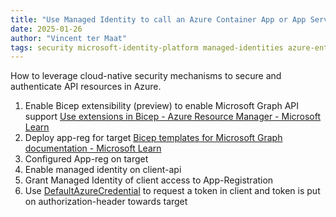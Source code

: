 ```yaml
---
title: "Use Managed Identity to call an Azure Container App or App Service API"
date: 2025-01-26
author: "Vincent ter Maat"
tags: security microsoft-identity-platform managed-identities azure-entra-id
---
```


How to leverage cloud-native security mechanisms to secure and authenticate API resources in Azure.

1. Enable Bicep extensibility (preview) to enable Microsoft Graph API support [Use extensions in Bicep - Azure Resource Manager - Microsoft Learn](https://learn.microsoft.com/en-us/azure/azure-resource-manager/bicep/bicep-extension)
2. Deploy app-reg for target [Bicep templates for Microsoft Graph documentation - Microsoft Learn](https://learn.microsoft.com/en-us/graph/templates/)
3. Configured App-reg on target
4. Enable managed identity on client-api
5. Grant Managed Identity of client access to App-Registration
6. Use [DefaultAzureCredential](https://learn.microsoft.com/en-us/dotnet/api/azure.identity.defaultazurecredentialEnvironment) to request a token in client and token is put on authorization-header towards target